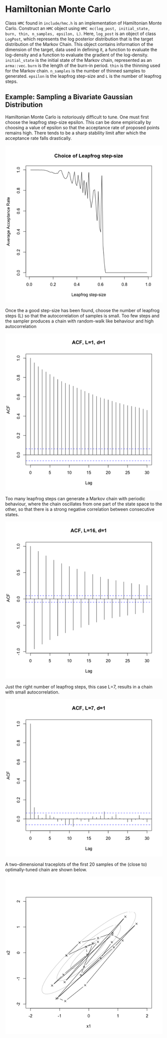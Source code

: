 # Hamiltonian Monte Carlo

Class `HMC` found in `include/hmc.h` is an implementation of Hamiltonian Monte Carlo. Construct an `HMC` object using `HMC mc(log_post, initial_state, burn, thin, n_samples, epsilon, L)`. Here, `log_post` is an object of class `LogPost`, which represents the log posterior distribution that is the target distribution of the Markov Chain. This object contains information of the dimension of the target, data used in defining it, a function to evaluate the log-density and a function to evaluate the gradient of the log-density. `initial_state` is the initial state of the Markov chain, represented as an `arma::vec`. `burn` is the length of the burn-in period. `thin` is the thinning used for the Markov chain. `n_samples` is the number of thinned samples to generated. `epsilon` is the leapfrog step-size and `L` is the number of leapfrog steps.

## Example: Sampling a Bivariate Gaussian Distribution

Hamiltonian Monte Carlo is notoriously difficult to tune. One must first choose the leapfrog step-size epsilon. This can be done empirically by choosing a value of epsilon so that the acceptance rate of proposed points remains high. There tends to be a sharp stability limit after which the acceptance rate falls drastically. 

![Stability Limit of the Leapfrog Step-size](https://github.com/mckimmh/mcmc/blob/main/images/leapfrog_step_size.png)

Once the a good step-size has been found, choose the number of leapfrog steps (L) so that the autocorrelation of samples is small. Too few steps and the sampler produces a chain with random-walk like behaviour and high autocorrelation

![Autocorrelation Function when L=1](https://github.com/mckimmh/mcmc/blob/main/images/acf_L1_d1.png)

Too many leapfrog steps can generate a Markov chain with periodic behaviour, where the chain oscillates from one part of the state space to the other, so that there is a strong negative correlation between consecutive states.

![Autocorrelation Function when L=16](https://github.com/mckimmh/mcmc/blob/main/images/acf_L16_d1.png)

Just the right number of leapfrog steps, this case L=7, results in a chain with small autocorrelation.

![Autocorrelation Function when L=7](https://github.com/mckimmh/mcmc/blob/main/images/acf_L7_d1.png)

A two-dimensional traceplots of the first 20 samples of the (close to) optimally-tuned chain are shown below.

![Two-dimensional trace plot of an optimally tune Markov chain generated using HMC](https://github.com/mckimmh/mcmc/blob/main/images/trace_plot2d.png)

